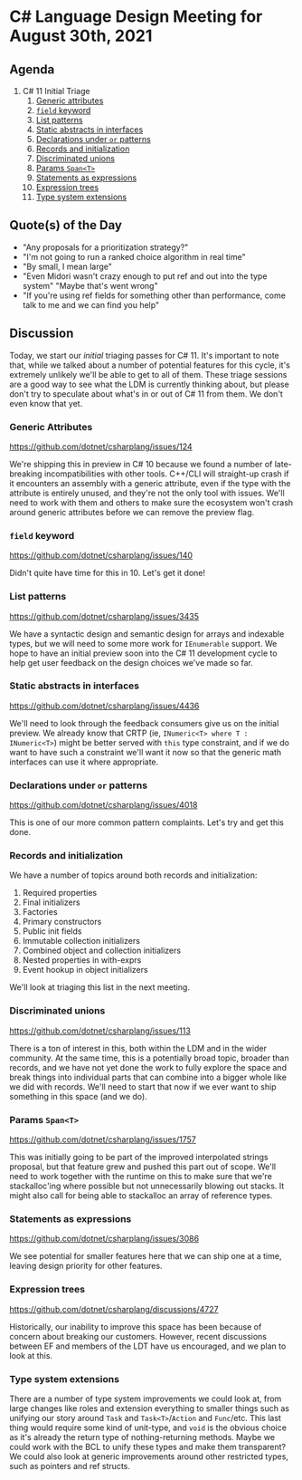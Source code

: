 # C# Language Design Meeting for August 30th, 2021

## Agenda

1. C# 11 Initial Triage
    1. [Generic attributes](#generic-attributes)
    2. [`field` keyword](#field-keyword)
    3. [List patterns](#list-patterns)
    4. [Static abstracts in interfaces](#static-abstracts-in-interfaces)
    5. [Declarations under `or` patterns](#declarations-under-or-patterns)
    6. [Records and initialization](#records-and-initialization)
    7. [Discriminated unions](#discriminated-unions)
    8. [Params `Span<T>`](#params-spant)
    9. [Statements as expressions](#statements-as-expressions)
    10. [Expression trees](#expression-trees)
    11. [Type system extensions](#type-system-extensions)

## Quote(s) of the Day

- "Any proposals for a prioritization strategy?"
- "I'm not going to run a ranked choice algorithm in real time"
- "By small, I mean large"
- "Even Midori wasn't crazy enough to put ref and out into the type system" "Maybe that's went wrong"
- "If you're using ref fields for something other than performance, come talk to me and we can find you help"

## Discussion

Today, we start our _initial_ triaging passes for C# 11. It's important to note that, while we talked about a number of potential features for
this cycle, it's extremely unlikely we'll be able to get to all of them. These triage sessions are a good way to see what the LDM is currently
thinking about, but please don't try to speculate about what's in or out of C# 11 from them. We don't even know that yet.

### Generic Attributes

https://github.com/dotnet/csharplang/issues/124

We're shipping this in preview in C# 10 because we found a number of late-breaking incompatibilities with other tools. C++/CLI will straight-up
crash if it encounters an assembly with a generic attribute, even if the type with the attribute is entirely unused, and they're not the only
tool with issues. We'll need to work with them and others to make sure the ecosystem won't crash around generic attributes before we can remove
the preview flag.

### `field` keyword

https://github.com/dotnet/csharplang/issues/140

Didn't quite have time for this in 10. Let's get it done!

### List patterns

https://github.com/dotnet/csharplang/issues/3435

We have a syntactic design and semantic design for arrays and indexable types, but we will need to some more work for `IEnumerable` support.
We hope to have an initial preview soon into the C# 11 development cycle to help get user feedback on the design choices we've made so far.

### Static abstracts in interfaces

https://github.com/dotnet/csharplang/issues/4436

We'll need to look through the feedback consumers give us on the initial preview. We already know that CRTP (ie, `INumeric<T> where T : INumeric<T>`)
might be better served with `this` type constraint, and if we do want to have such a constraint we'll want it now so that the generic math
interfaces can use it where appropriate.

### Declarations under `or` patterns

https://github.com/dotnet/csharplang/issues/4018

This is one of our more common pattern complaints. Let's try and get this done.

### Records and initialization

We have a number of topics around both records and initialization:

1. Required properties
2. Final initializers
3. Factories
4. Primary constructors
5. Public init fields
6. Immutable collection initializers
7. Combined object and collection initializers
8. Nested properties in with-exprs
9. Event hookup in object initializers

We'll look at triaging this list in the next meeting.

### Discriminated unions

https://github.com/dotnet/csharplang/issues/113

There is a ton of interest in this, both within the LDM and in the wider community. At the same time, this is a potentially broad topic, broader
than records, and we have not yet done the work to fully explore the space and break things into individual parts that can combine into a bigger
whole like we did with records. We'll need to start that now if we ever want to ship something in this space (and we do).

### Params `Span<T>`

https://github.com/dotnet/csharplang/issues/1757

This was initially going to be part of the improved interpolated strings proposal, but that feature grew and pushed this part out of scope. We'll
need to work together with the runtime on this to make sure that we're stackalloc'ing where possible but not unnecessarily blowing out stacks. It
might also call for being able to stackalloc an array of reference types.

### Statements as expressions

https://github.com/dotnet/csharplang/issues/3086

We see potential for smaller features here that we can ship one at a time, leaving design priority for other features.

### Expression trees

https://github.com/dotnet/csharplang/discussions/4727

Historically, our inability to improve this space has been because of concern about breaking our customers. However, recent discussions between
EF and members of the LDT have us encouraged, and we plan to look at this.

### Type system extensions

There are a number of type system improvements we could look at, from large changes like roles and extension everything to smaller things such as
unifying our story around `Task` and `Task<T>`/`Action` and `Func`/etc. This last thing would require some kind of unit-type, and `void` is the
obvious choice as it's already the return type of nothing-returning methods. Maybe we could work with the BCL to unify these types and make them
transparent? We could also look at generic improvements around other restricted types, such as pointers and ref structs.
